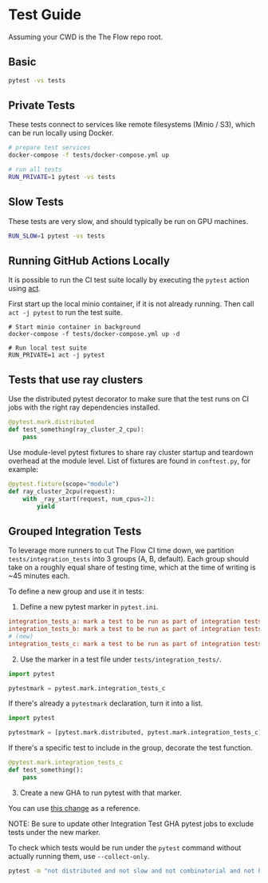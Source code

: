 # Test Guide

Assuming your CWD is the The Flow repo root.

## Basic

```bash
pytest -vs tests
```

## Private Tests

These tests connect to services like remote filesystems (Minio / S3), which can be run locally using Docker.

```bash
# prepare test services
docker-compose -f tests/docker-compose.yml up

# run all tests
RUN_PRIVATE=1 pytest -vs tests
```

## Slow Tests

These tests are very slow, and should typically be run on GPU machines.

```bash
RUN_SLOW=1 pytest -vs tests
```

## Running GitHub Actions Locally

It is possible to run the CI test suite locally by executing the `pytest` action using
[act](https://github.com/nektos/act).

First start up the local minio container, if it is not already running.  Then call `act -j pytest` to run the test suite.

```
# Start minio container in background
docker-compose -f tests/docker-compose.yml up -d

# Run local test suite
RUN_PRIVATE=1 act -j pytest
```

## Tests that use ray clusters

Use the distributed pytest decorator to make sure that the test runs on CI jobs with the right ray dependencies installed.

```python
@pytest.mark.distributed
def test_something(ray_cluster_2_cpu):
    pass
```

Use module-level pytest fixtures to share ray cluster startup and teardown overhead at the module level. List of fixtures are found in `conftest.py`, for example:

```python
@pytest.fixture(scope="module")
def ray_cluster_2cpu(request):
    with _ray_start(request, num_cpus=2):
        yield
```

## Grouped Integration Tests

To leverage more runners to cut The Flow CI time down, we partition `tests/integration_tests` into 3 groups (A, B, default). Each group should take on a roughly equal share of testing time, which at the time of writing is ~45 minutes each.

To define a new group and use it in tests:

1. Define a new pytest marker in `pytest.ini`.

```ini
integration_tests_a: mark a test to be run as part of integration tests, group A.
integration_tests_b: mark a test to be run as part of integration tests, group B.
# (new)
integration_tests_c: mark a test to be run as part of integration tests, group C.
```

2. Use the marker in a test file under `tests/integration_tests/`.

```python
import pytest

pytestmark = pytest.mark.integration_tests_c
```

If there's already a `pytestmark` declaration, turn it into a list.

```python
import pytest

pytestmark = [pytest.mark.distributed, pytest.mark.integration_tests_c]
```

If there's a specific test to include in the group, decorate the test function.

```python
@pytest.mark.integration_tests_c
def test_something():
    pass
```

3. Create a new GHA to run pytest with that marker.

You can use [this change](https://github.com/theflow-ai/theflow/pull/3391/files#diff-2500680f4bc6c1b75c3d4b36372bf4d64c5f603b90bfd7a5186f66a20329d16aR189-R245) as a reference.

NOTE: Be sure to update other Integration Test GHA pytest jobs to exclude tests under the new marker.

To check which tests would be run under the `pytest` command without actually running them, use `--collect-only`.

```sh
pytest -m "not distributed and not slow and not combinatorial and not horovod and not llm and integration_tests_c" --junitxml pytest.xml tests/integration_tests --collect-only
```
